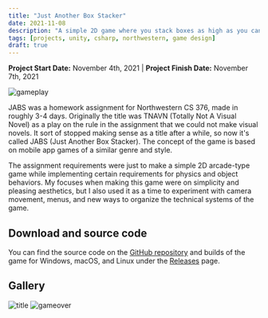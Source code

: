 ```yaml
---
title: "Just Another Box Stacker"
date: 2021-11-08
description: "A simple 2D game where you stack boxes as high as you can without letting them fall."
tags: [projects, unity, csharp, northwestern, game design]
draft: true
---
```

**Project Start Date:** November 4th, 2021 | **Project Finish Date:** November 7th, 2021

![gameplay](/resources/jabs/gameplay.gif)

JABS was a homework assignment for Northwestern CS 376, made in roughly 3-4 days. Originally the title was TNAVN (Totally Not A Visual Novel) as a play on the rule in the assignment that we could not make visual novels. It sort of stopped making sense as a title after a while, so now it's called JABS (Just Another Box Stacker). The concept of the game is based on mobile app games of a similar genre and style.

The assignment requirements were just to make a simple 2D arcade-type game while implementing certain requirements for physics and object behaviors. My focuses when making this game were on simplicity and pleasing aesthetics, but I also used it as a time to experiment with camera movement, menus, and new ways to organize the technical systems of the game.

## Download and source code

You can find the source code on the [GitHub repository](https://github.com/jackburkhardt/JABS) and builds of the game for Windows, macOS, and Linux under the [Releases](https://github.com/jackburkhardt/JABS/releases) page.

## Gallery

![title](/resources/jabs/title.png) ![gameover](/resources/jabs/gameover.png)